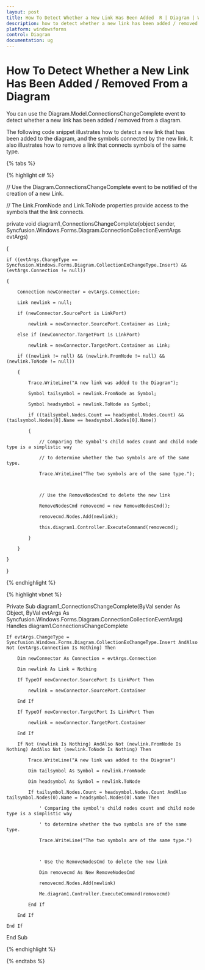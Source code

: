 ```yaml
---
layout: post
title: How To Detect Whether a New Link Has Been Added  R | Diagram | Windows Forms | Syncfusion
description: how to detect whether a new link has been added / removed from a diagram
platform: windowsforms
control: Diagram
documentation: ug
---
```


# How To Detect Whether a New Link Has Been Added / Removed From a Diagram

You can use the Diagram.Model.ConnectionsChangeComplete event to detect whether a new link has been added / removed from a diagram.

The following code snippet illustrates how to detect a new link that has been added to the diagram, and the symbols connected by the new link. It also illustrates how to remove a link that connects symbols of the same type.

{% tabs %}

{% highlight c# %}

// Use the Diagram.ConnectionsChangeComplete event to be notified of the creation of a new Link.

// The Link.FromNode and Link.ToNode properties provide access to the symbols that the link connects.

private void diagram1_ConnectionsChangeComplete(object sender, Syncfusion.Windows.Forms.Diagram.ConnectionCollectionEventArgs evtArgs)

{

    if ((evtArgs.ChangeType == Syncfusion.Windows.Forms.Diagram.CollectionExChangeType.Insert) && (evtArgs.Connection != null))

    {

        Connection newConnector = evtArgs.Connection;

        Link newlink = null;

        if (newConnector.SourcePort is LinkPort)

            newlink = newConnector.SourcePort.Container as Link;

        else if (newConnector.TargetPort is LinkPort)

            newlink = newConnector.TargetPort.Container as Link;

        if ((newlink != null) && (newlink.FromNode != null) && (newlink.ToNode != null))

        {

            Trace.WriteLine("A new link was added to the Diagram");

            Symbol tailsymbol = newlink.FromNode as Symbol;

            Symbol headsymbol = newlink.ToNode as Symbol;

            if ((tailsymbol.Nodes.Count == headsymbol.Nodes.Count) && (tailsymbol.Nodes[0].Name == headsymbol.Nodes[0].Name))

            {

                // Comparing the symbol's child nodes count and child node type is a simplistic way 

                // to determine whether the two symbols are of the same type. 

                Trace.WriteLine("The two symbols are of the same type.");



                // Use the RemoveNodesCmd to delete the new link

                RemoveNodesCmd removecmd = new RemoveNodesCmd();

                removecmd.Nodes.Add(newlink);

                this.diagram1.Controller.ExecuteCommand(removecmd);

            }

        }

    }

} 

{% endhighlight %}

{% highlight vbnet %}

Private Sub diagram1_ConnectionsChangeComplete(ByVal sender As Object, ByVal evtArgs As Syncfusion.Windows.Forms.Diagram.ConnectionCollectionEventArgs) Handles diagram1.ConnectionsChangeComplete

    If evtArgs.ChangeType = Syncfusion.Windows.Forms.Diagram.CollectionExChangeType.Insert AndAlso Not (evtArgs.Connection Is Nothing) Then

        Dim newConnector As Connection = evtArgs.Connection

        Dim newlink As Link = Nothing

        If TypeOf newConnector.SourcePort Is LinkPort Then

            newlink = newConnector.SourcePort.Container

        End If

        If TypeOf newConnector.TargetPort Is LinkPort Then

            newlink = newConnector.TargetPort.Container

        End If

        If Not (newlink Is Nothing) AndAlso Not (newlink.FromNode Is Nothing) AndAlso Not (newlink.ToNode Is Nothing) Then

            Trace.WriteLine("A new link was added to the Diagram")

            Dim tailsymbol As Symbol = newlink.FromNode

            Dim headsymbol As Symbol = newlink.ToNode

            If tailsymbol.Nodes.Count = headsymbol.Nodes.Count AndAlso tailsymbol.Nodes(0).Name = headsymbol.Nodes(0).Name Then

                ' Comparing the symbol's child nodes count and child node type is a simplistic way 

                ' to determine whether the two symbols are of the same type. 

                Trace.WriteLine("The two symbols are of the same type.")



                ' Use the RemoveNodesCmd to delete the new link

                Dim removecmd As New RemoveNodesCmd

                removecmd.Nodes.Add(newlink)

                Me.diagram1.Controller.ExecuteCommand(removecmd)

            End If

        End If

    End If

End Sub

{% endhighlight %}

{% endtabs %}